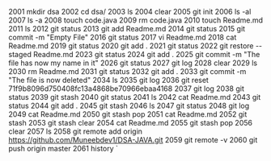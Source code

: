 2001  mkdir dsa
 2002  cd dsa/
 2003  ls
 2004  clear
 2005  git init
 2006  ls -al
 2007  ls -a
 2008  touch code.java
 2009  rm code.java 
 2010  touch Readme.md
 2011  ls
 2012  git status
 2013  git add Readme.md 
 2014  git status
 2015  git commit -m "Empty File"
 2016  git status
 2017  vi Readme.md 
 2018  cat Readme.md 
 2019  git status
 2020  git add .
 2021  git status
 2022  git restore --staged Readme.md 
 2023  git status
 2024  git add .
 2025  git commit -m "The file has now my name in it"
 2026  git status
 2027  git log
 2028  clear
 2029  ls
 2030  rm Readme.md 
 2031  git status
 2032  git add .
 2033  git commit -m "The file is now deleted"
 2034  ls
 2035  git log
 2036  git reset 71f9b8096d750408fc13a4868be70966ebaa4168
 2037  git log
 2038  git status
 2039  git stash
 2040  git status
 2041  ls
 2042  cat Readme.md 
 2043  git status
 2044  git add .
 2045  git stash
 2046  ls
 2047  git status
 2048  git log
 2049  cat Readme.md 
 2050  git stash pop
 2051  cat Readme.md 
 2052  git stash
 2053  git stash clear
 2054  cat Readme.md 
 2055  git stash pop
 2056  clear
 2057  ls
 2058  git remote add origin https://github.com/Muneebdev1/DSA-JAVA.git
 2059  git remote -v
 2060  git push origin master
 2061  history
`